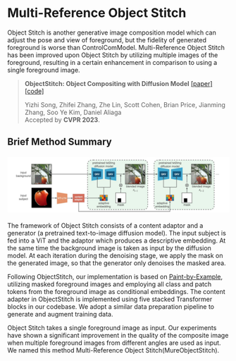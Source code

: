 # Multi-Reference Object Stitch

Object Stitch is another generative image composition model which can adjust the pose and view of foreground, but the fidelity of generated foreground is worse than ControlComModel. Multi-Reference Object Stitch has been improved upon Object Stitch by utilizing multiple images of the foreground, resulting in a certain enhancement in comparison to using a single foreground image.

> **ObjectStitch: Object Compositing with Diffusion Model**  [[paper]](https://openaccess.thecvf.com/content/CVPR2023/papers/Song_ObjectStitch_Object_Compositing_With_Diffusion_Model_CVPR_2023_paper.pdf) [[code]](https://github.com/bcmi/ObjectStitch-Image-Composition)<br>
>
> Yizhi Song, Zhifei Zhang,  Zhe Lin, Scott Cohen, Brian Price, Jianming Zhang, Soo Ye Kim, Daniel Aliaga<br>
> Accepted by **CVPR 2023**.


## Brief Method Summary

### ![fos_score_FOSE](../resources/objectstitch.jpg)

The framework of Object Stitch consists of a content adaptor and a generator (a pretrained text-to-image diffusion model). The input subject is fed into a ViT and the adaptor which produces a descriptive embedding. At the same time the background image is taken as input by the diffusion model. At each iteration during the denoising stage, we apply the mask on the generated image, so that the generator only denoises the masked area.

Following ObjectStitch, our implementation is based on [Paint-by-Example](https://github.com/Fantasy-Studio/Paint-by-Example), utilizing masked foreground images and employing all class and patch tokens from the foreground image as conditional embeddings. The content adapter in ObjectStitch is implemented using five stacked Transformer blocks in our codebase. We adopt a similar data preparation pipeline to generate and augment training data.

Object Stitch takes a single foreground image as input. Our experiments have shown a significant improvement in the quality of the composite image when multiple foreground images from different angles are used as input. We named this method Multi-Reference Object Stitch(MureObjectStitch).
